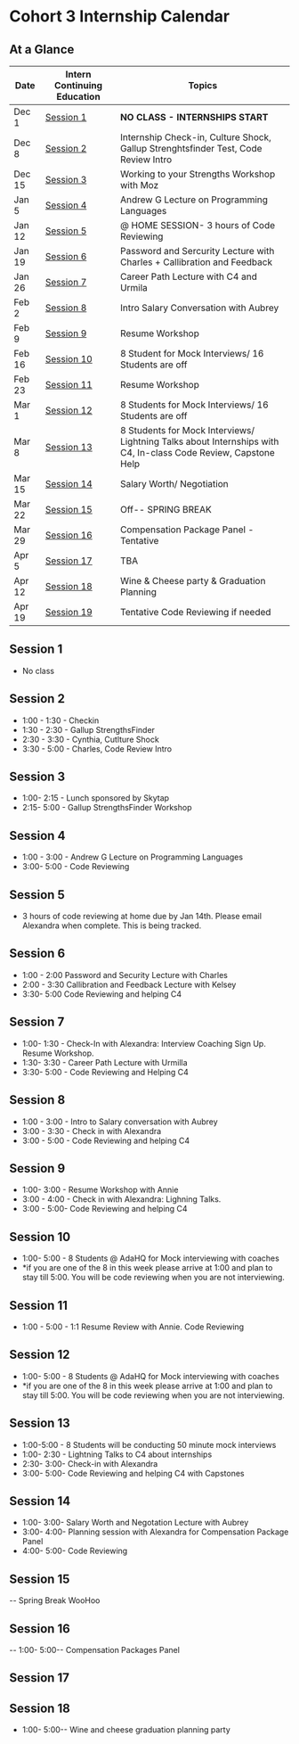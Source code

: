 # Cohort 3 Internship Calendar

## At a Glance

Date    | Intern Continuing Education         | Topics
--------|-------------------------------------|-----------------------------
Dec 1   | [Session 1](#session-1) | **NO CLASS - INTERNSHIPS START**
Dec 8   | [Session 2](#session-2)   | Internship Check-in, Culture Shock, Gallup Strenghtsfinder Test, Code Review Intro
Dec 15  | [Session 3](#session-3)   | Working to your Strengths Workshop with Moz
Jan 5   | [Session 4](#session-4)   | Andrew G Lecture on Programming Languages   
Jan 12  | [Session 5](#session-5)   | @ HOME SESSION- 3 hours of Code Reviewing
Jan 19  | [Session 6](#session-6)   | Password and Sercurity Lecture with Charles + Callibration and Feedback 
Jan 26  | [Session 7](#session-7)   | Career Path Lecture with C4 and Urmila 
Feb 2   | [Session 8](#session-8)   | Intro Salary Conversation with Aubrey
Feb 9   | [Session 9](#session-9)   | Resume Workshop 
Feb 16  | [Session 10](#session-10)   | 8 Student for Mock Interviews/ 16 Students are off
Feb 23  | [Session 11](#session-11)   | Resume Workshop 
Mar 1   | [Session 12](#session-12)   | 8 Students for Mock Interviews/ 16 Students are off  
Mar 8   | [Session 13](#session-13)   | 8 Students for Mock Interviews/ Lightning Talks about Internships with C4, In-class Code Review, Capstone Help
Mar 15  | [Session 14](#session-14)   | Salary Worth/ Negotiation 
Mar 22  | [Session 15](#session-15)   | Off-- SPRING BREAK 
Mar 29  | [Session 16](#session-16)   | Compensation Package Panel - Tentative 
Apr 5   | [Session 17](#session-17)   | TBA 
Apr 12  | [Session 18](#session-18)   |Wine & Cheese party & Graduation Planning
Apr 19  | [Session 19](#session-19)   | Tentative Code Reviewing if needed


## Session 1
- No class

## Session 2
- 1:00 - 1:30 - Checkin
- 1:30 - 2:30 - Gallup StrengthsFinder
- 2:30 - 3:30 - Cynthia, Cutlture Shock
- 3:30 - 5:00 - Charles, Code Review Intro

## Session 3
- 1:00- 2:15 - Lunch sponsored by Skytap
- 2:15- 5:00 - Gallup StrengthsFinder Workshop

## Session 4
- 1:00 - 3:00 -  Andrew G Lecture on Programming Languages 
- 3:00- 5:00 - Code Reviewing

## Session 5
- 3 hours of code reviewing at home due by Jan 14th. Please email Alexandra when complete.  This is being tracked.

## Session 6
- 1:00 - 2:00 Password and Security Lecture with Charles
- 2:00 - 3:30 Callibration and Feedback Lecture with Kelsey 
- 3:30- 5:00 Code Reviewing and helping C4 

## Session 7
- 1:00- 1:30 -  Check-In with Alexandra: Interview Coaching Sign Up. Resume Workshop. 
- 1:30- 3:30 - Career Path Lecture with Urmilla 
- 3:30- 5:00 - Code Reviewing and Helping C4 

## Session 8
- 1:00 - 3:00 - Intro to Salary conversation with Aubrey
- 3:00 - 3:30 - Check in with Alexandra 
- 3:00 - 5:00 - Code Reviewing and helping C4

## Session 9
- 1:00- 3:00 - Resume Workshop with Annie
- 3:00 - 4:00 - Check in with Alexandra: Lighning Talks. 
- 3:00 - 5:00- Code Reviewing and helping C4 

## Session 10
- 1:00- 5:00 - 8 Students @ AdaHQ for Mock interviewing with coaches
- *if you are one of the 8 in this week please arrive at 1:00 and plan to stay till 5:00. You will be code reviewing when you are not interviewing.  

## Session 11 
- 1:00 - 5:00 - 1:1 Resume Review with Annie. Code Reviewing

## Session 12 
- 1:00- 5:00 - 8 Students @ AdaHQ for Mock interviewing with coaches
- *if you are one of the 8 in this week please arrive at 1:00 and plan to stay till 5:00. You will be code reviewing when you are not interviewing. 

## Session 13 
- 1:00-5:00 - 8 Students will be conducting 50 minute mock interviews
- 1:00- 2:30 - Lightning Talks to C4 about internships
- 2:30- 3:00- Check-in with Alexandra 
- 3:00- 5:00- Code Reviewing and helping C4 with Capstones 

## Session 14
- 1:00- 3:00- Salary Worth and Negotation Lecture with Aubrey 
- 3:00- 4:00- Planning session with Alexandra for Compensation Package Panel 
- 4:00- 5:00- Code Reviewing 

## Session 15 
-- Spring Break WooHoo

## Session 16 
-- 1:00- 5:00-- Compensation Packages Panel 

## Session 17 

## Session 18 
- 1:00- 5:00-- Wine and cheese graduation planning party
